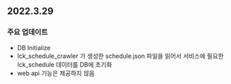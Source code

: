 ## 2022.3.29

### 주요 업데이트

- DB Initialize
- lck_schedule_crawler 가 생성한 schedule.json 파일을 읽어서 서비스에 필요한 lck_schedule 데이터를 DB에 초기화
- web api 기능은 제공하지 않음